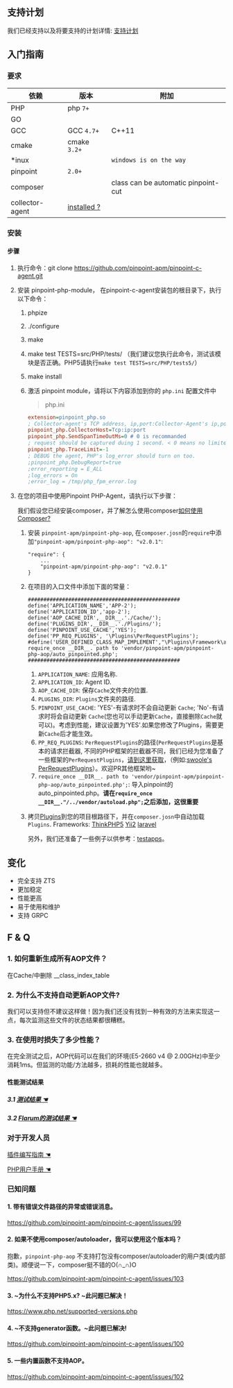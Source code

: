 ## 支持计划
我们已经支持以及将要支持的计划详情: [支持计划](SupportPlan.md)

## 入门指南

### 要求

依赖|版本|附加
---|----|----
PHP| php `7+`|
GO | | 
GCC| GCC `4.7+`| C++11 
cmake| cmake `3.2+`|
*inux|| `windows is on the way`
pinpoint| `2.0+`|
composer| | class can be automatic pinpoint-cut
collector-agent| [installed ?](../collector-agent/readme.md)

### 安装

#### 步骤
1. 执行命令：git clone https://github.com/pinpoint-apm/pinpoint-c-agent.git

2. 安装 pinpoint-php-module， 在pinpoint-c-agent安装包的根目录下，执行以下命令：
   1. phpize        
   2. ./configure
   3. make 
   4. make test TESTS=src/PHP/tests/ （我们建议您执行此命令，测试该模块是否正确。PHP5请执行```make test TESTS=src/PHP/tests5/```）
   5. make install 
   6. 激活 pinpoint module，请将以下内容添加到你的 ```php.ini``` 配置文件中
   
       >  php.ini 
        ```ini
        extension=pinpoint_php.so
        ; Collector-agent's TCP address, ip,port:Collector-Agent's ip,port, please ensure it consistent with the `PP_ADDRESS` of `Collector-Agent` in step2(Build Collector-Agent).
        pinpoint_php.CollectorHost=Tcp:ip:port
        pinpoint_php.SendSpanTimeOutMs=0 # 0 is recommanded
        ; request should be captured duing 1 second. < 0 means no limited
        pinpoint_php.TraceLimit=-1 
        ; DEBUG the agent, PHP's log_error should turn on too.
        ;pinpoint_php.DebugReport=true
        ;error_reporting = E_ALL
        ;log_errors = On
        ;error_log = /tmp/php_fpm_error.log
        ```
        
3. 在您的项目中使用Pinpoint PHP-Agent，请执行以下步骤：

   我们假设您已经安装composer，并了解怎么使用composer[如何使用 Composer?](https://getcomposer.org/doc/00-intro.md)

   1. 安装 ```pinpoint-apm/pinpoint-php-aop```, 在```composer.josn```的```require```中添加```"pinpoint-apm/pinpoint-php-aop": "v2.0.1"```:
        ```
        "require": {
            ...
            "pinpoint-apm/pinpoint-php-aop": "v2.0.1"
        }
        ```
   2. 在项目的入口文件中添加下面的常量：
        ```
        #################################################
        define('APPLICATION_NAME','APP-2');
        define('APPLICATION_ID','app-2');
        define('AOP_CACHE_DIR',__DIR__.'./Cache/');
        define('PLUGINS_DIR',__DIR__.'./Plugins/');
        define('PINPOINT_USE_CACHE','YES');
        define('PP_REQ_PLUGINS', '\Plugins\PerRequestPlugins');
        #define('USER_DEFINED_CLASS_MAP_IMPLEMENT',"\Plugins\Framework\app\ClassMapInFile");
        require_once __DIR__. path to 'vendor/pinpoint-apm/pinpoint-php-aop/auto_pinpointed.php';
        #################################################
        ```
        1. ```APPLICATION_NAME```: 应用名称.
        2. ```APPLICATION_ID```: Agent ID.
        3. ```AOP_CACHE_DIR```: 保存```Cache```文件夹的位置.
        4. ```PLUGINS_DIR```: ```Plugins```文件夹的路径.
        5. ```PINPOINT_USE_CACHE```: 'YES'-有请求时不会自动更新 ```Cache```; 'No'-有请求时将会自动更新 ```Cache```(您也可以手动更新```Cache```，直接删除```Cache```就可以)。考虑到性能，建议设置为'YES'.如果您修改了Plugins，需要更新```Cache```后才能生效。
        6. ```PP_REQ_PLUGINS```: ```PerRequestPlugins```的路径(```PerRequestPlugins```是基本的请求拦截器, 不同的PHP框架的拦截器不同，我们已经为您准备了一些框架的```PerRequestPlugins```，[请到这里获取](../../plugins/PHP/Plugins/Framework)，（例如:[swoole's PerRequestPlugins](../../plugins/PHP/Plugins/Framework/Swoole/Http/PerReqPlugin.php)）。欢迎PR其他框架哟~
        7. ```require_once __DIR__. path to 'vendor/pinpoint-apm/pinpoint-php-aop/auto_pinpointed.php';```: 导入pinpoint的auto_pinpointed.php。**请在```require_once __DIR__."/../vendor/autoload.php";```之后添加，这很重要**

   3. 拷贝[Plugins](../../plugins/PHP/Plugins)到您的项目根路径下，并在```composer.josn```中自动加载```Plugins```. 
         Frameworks:
            [ThinkPHP5](../../plugins/PHP/Framework/ThinkPHP5)
            [Yii2](../../plugins/PHP/Framework/Yii2)
            [laravel](../../plugins/PHP/Framework/laravel)
    
      另外，我们还准备了一些例子以供参考：[testapps](../../testapps/PHP)。


##  变化

- 完全支持 ZTS
- 更加稳定
- 性能更高
- 易于使用和维护
- 支持 GRPC

## F & Q

### 1. 如何重新生成所有AOP文件？

 在Cache/中删除 __class_index_table

### 2. 为什么不支持自动更新AOP文件?

我们可以支持但不建议这样做！因为我们还没有找到一种有效的方法来实现这一点，每次监测这些文件的状态结果都很糟糕。

### 3.  在使用时损失了多少性能？

在完全测试之后，AOP代码可以在我们的环境(E5-2660 v4 @ 2.00GHz)中至少消耗1ms。但监测的功能/方法越多，损耗的性能也就越多。

#### 性能测试结果

##### 3.1 [ 测试结果 ☚](./detail_versions-CN.md#压力测试下的性能损失)

##### 3.2 [Flarum的测试结果 ☚](./User%20Manual-CN.md#1.1-性能测试结果)

### 对于开发人员

[插件编写指南  ☚](../../plugins/PHP/Readme.md)

[PHP用户手册  ☚](./User%20Manual-CN.md)

### 已知问题

#### 1. 带有错误文件路径的异常或错误消息。

https://github.com/pinpoint-apm/pinpoint-c-agent/issues/99

#### 2. 如果不使用composer/autoloader，我可以使用这个版本吗？

抱歉，`pinpoint-php-aop` 不支持打包没有composer/autoloader的用户类(或内部类)。顺便说一下，composer挺不错的O(∩_∩)O

https://github.com/pinpoint-apm/pinpoint-c-agent/issues/103

#### 3. ~为什么不支持PHP5.x? ~此问题已解决！

https://www.php.net/supported-versions.php

#### 4. ~不支持generator函数。~此问题已解决!

https://github.com/pinpoint-apm/pinpoint-c-agent/issues/100

#### 5. 一些内置函数不支持AOP。
https://github.com/pinpoint-apm/pinpoint-c-agent/issues/102
